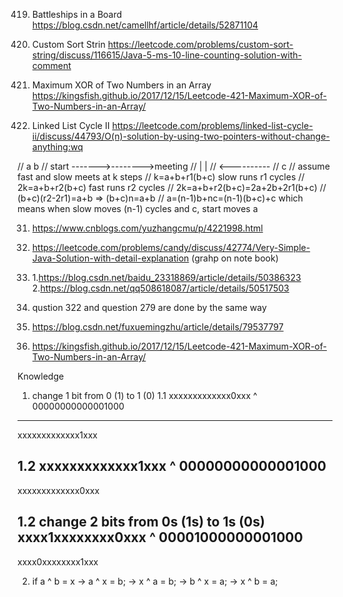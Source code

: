 419. Battleships in a Board
https://blog.csdn.net/camellhf/article/details/52871104

791. Custom Sort Strin
https://leetcode.com/problems/custom-sort-string/discuss/116615/Java-5-ms-10-line-counting-solution-with-comment

421. Maximum XOR of Two Numbers in an Array
https://kingsfish.github.io/2017/12/15/Leetcode-421-Maximum-XOR-of-Two-Numbers-in-an-Array/

142. Linked List Cycle II
https://leetcode.com/problems/linked-list-cycle-ii/discuss/44793/O(n)-solution-by-using-two-pointers-without-change-anything:wq

//                  a        b 
//         start ------->-------->meeting
//                      |         |
//                      <----------
//                           c
//         assume fast and slow meets at k steps
//         k=a+b+r1(b+c) slow runs r1 cycles
//         2k=a+b+r2(b+c) fast runs r2 cycles
//         2k=a+b+r2(b+c)=2a+2b+2r1(b+c)
//         (b+c)(r2-2r1)=a+b => (b+c)n=a+b
//         a=(n-1)b+nc=(n-1)(b+c)+c which means when slow moves (n-1) cycles and c, start moves a

31. https://www.cnblogs.com/yuzhangcmu/p/4221998.html

135. https://leetcode.com/problems/candy/discuss/42774/Very-Simple-Java-Solution-with-detail-explanation (grahp on note book)

319. 1.https://blog.csdn.net/baidu_23318869/article/details/50386323
     2.https://blog.csdn.net/qq508618087/article/details/50517503

322. qustion 322 and question 279 are done by the same way

331. https://blog.csdn.net/fuxuemingzhu/article/details/79537797

421. https://kingsfish.github.io/2017/12/15/Leetcode-421-Maximum-XOR-of-Two-Numbers-in-an-Array/

Knowledge
1. change 1 bit from 0 (1) to 1 (0)
1.1
  xxxxxxxxxxxxx0xxx
^ 00000000000001000
----------------------
  xxxxxxxxxxxxx1xxx

1.2
  xxxxxxxxxxxxx1xxx
^ 00000000000001000
----------------------
  xxxxxxxxxxxxx0xxx

1.2 change 2 bits from 0s (1s) to 1s (0s)
  xxxx1xxxxxxxx0xxx
^ 00001000000001000
----------------------
  xxxx0xxxxxxxx1xxx

2. if a ^ b = x
   -> a ^ x = b;
   -> x ^ a = b;
   -> b ^ x = a;
   -> x ^ b = a;


